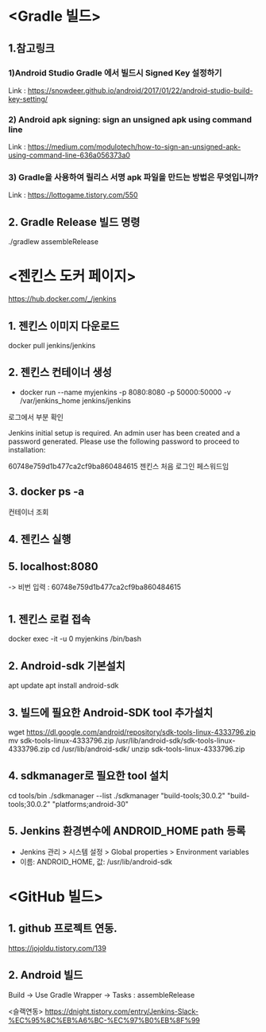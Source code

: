 # <Gradle 빌드>
## 1.참고링크
### 1)Android Studio Gradle 에서 빌드시 Signed Key 설정하기
Link : https://snowdeer.github.io/android/2017/01/22/android-studio-build-key-setting/

### 2) Android apk signing: sign an unsigned apk using command line
Link : https://medium.com/modulotech/how-to-sign-an-unsigned-apk-using-command-line-636a056373a0

### 3) Gradle을 사용하여 릴리스 서명 apk 파일을 만드는 방법은 무엇입니까?
Link : https://lottogame.tistory.com/550

## 2. Gradle Release 빌드 명령 
 ./gradlew assembleRelease

# <젠킨스 도커 페이지> 
https://hub.docker.com/_/jenkins

## 1. 젠킨스 이미지 다운로드
docker pull jenkins/jenkins
## 2. 젠킨스 컨테이너 생성 
- docker run --name myjenkins -p 8080:8080 -p 50000:50000 -v /var/jenkins_home jenkins/jenkins

로그에서 부분 확인

Jenkins initial setup is required. An admin user has been created and a password generated.
Please use the following password to proceed to installation:

60748e759d1b477ca2cf9ba860484615
젠킨스 처음 로그인 페스워드임 

## 3. docker ps -a 
컨테이너 조회

## 4. 젠킨스 실행 


## 5. localhost:8080 
-> 비번 입력 : 60748e759d1b477ca2cf9ba860484615


# <Android sdk install>
## 1. 젠킨스 로컬 접속 
 docker exec -it -u 0 myjenkins /bin/bash
 
## 2. Android-sdk 기본설치
apt update
apt install android-sdk

## 3. 빌드에 필요한 Android-SDK tool 추가설치
wget https://dl.google.com/android/repository/sdk-tools-linux-4333796.zip
mv sdk-tools-linux-4333796.zip /usr/lib/android-sdk/sdk-tools-linux-4333796.zip
cd /usr/lib/android-sdk/
unzip sdk-tools-linux-4333796.zip

## 4. sdkmanager로 필요한 tool 설치
cd tools/bin
./sdkmanager --list
./sdkmanager "build-tools;30.0.2" "build-tools;30.0.2" "platforms;android-30"

## 5. Jenkins 환경변수에 ANDROID_HOME path 등록
 - Jenkins 관리 > 시스템 설정 > Global properties > Environment variables
 - 이름: ANDROID_HOME, 값: /usr/lib/android-sdk


# <GitHub 빌드>
## 1. github 프로젝트 연동.
https://jojoldu.tistory.com/139
## 2. Android 빌드 
Build
 ->  Use Gradle Wrapper
 ->  Tasks : assembleRelease

<슬랙연동>
https://dnight.tistory.com/entry/Jenkins-Slack-%EC%95%8C%EB%A6%BC-%EC%97%B0%EB%8F%99


